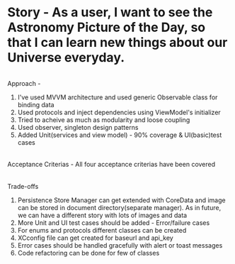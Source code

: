 # Story - As a user, I want to see the Astronomy Picture of the Day, so that I can learn new things about our Universe everyday.
###### 

Approach - 
1. I've used MVVM architecture and used generic Observable class for binding data
2. Used protocols and inject dependencies using ViewModel's initializer
3. Tried to acheive as much as modularity and loose coupling 
4. Used observer, singleton design patterns
5. Added Unit(services and view model) - 90% coverage & UI(basic)test cases

######

Acceptance Criterias - All four acceptance criterias have been covered

######

Trade-offs
1. Persistence Store Manager can get extended with CoreData and image can be stored in document directory(separate manager). As in future, we can have a different story with lots of images and data
2. More Unit and UI test cases should be added - Error/failure cases
3. For enums and protocols different classes can be created
4. XCconfig file can get created for baseurl and api_key
5. Error cases should be handled gracefully with alert or toast messages
6. Code refactoring can be done for few of classes
